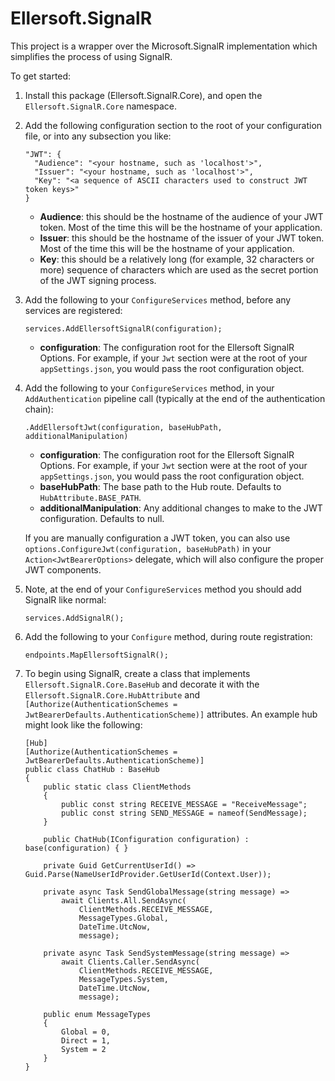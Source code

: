 # Ellersoft.SignalR

This project is a wrapper over the Microsoft.SignalR implementation which simplifies the process of using SignalR.

To get started:

1. Install this package (Ellersoft.SignalR.Core), and open the `Ellersoft.SignalR.Core` namespace.
   
2. Add the following configuration section to the root of your configuration file, or into any subsection you like:
   
       "JWT": {
         "Audience": "<your hostname, such as 'localhost'>",
         "Issuer": "<your hostname, such as 'localhost'>",
         "Key": "<a sequence of ASCII characters used to construct JWT token keys>"
       }
   
   - **Audience**: this should be the hostname of the audience of your JWT token. Most of the time this will be the hostname of your application.
   - **Issuer**: this should be the hostname of the issuer of your JWT token. Most of the time this will be the hostname of your application.
   - **Key**: this should be a relatively long (for example, 32 characters or more) sequence of characters which are used as the secret portion of the JWT signing process.
    
3. Add the following to your `ConfigureServices` method, before any services are registered:

       services.AddEllersoftSignalR(configuration);

   - **configuration**: The configuration root for the Ellersoft SignalR Options. For example, if your `Jwt` section were at the root of your `appSettings.json`, you would pass the root configuration object.
   
4. Add the following to your `ConfigureServices` method, in your `AddAuthentication` pipeline call (typically at the end of the authentication chain):

       .AddEllersoftJwt(configuration, baseHubPath, additionalManipulation)

   - **configuration**: The configuration root for the Ellersoft SignalR Options. For example, if your `Jwt` section were at the root of your `appSettings.json`, you would pass the root configuration object.
   - **baseHubPath**: The base path to the Hub route. Defaults to `HubAttribute.BASE_PATH`.
   - **additionalManipulation**: Any additional changes to make to the JWT configuration. Defaults to null.
    
   If you are manually configuration a JWT token, you can also use `options.ConfigureJwt(configuration, baseHubPath)` in your `Action<JwtBearerOptions>` delegate, which will also configure the proper JWT components.
    
5. Note, at the end of your `ConfigureServices` method you should add SignalR like normal:

       services.AddSignalR();

6. Add the following to your `Configure` method, during route registration:

       endpoints.MapEllersoftSignalR();
   
7. To begin using SignalR, create a class that implements `Ellersoft.SignalR.Core.BaseHub` and decorate it with the `Ellersoft.SignalR.Core.HubAttribute` and `[Authorize(AuthenticationSchemes = JwtBearerDefaults.AuthenticationScheme)]` attributes. An example hub might look like the following:
   
       [Hub]
       [Authorize(AuthenticationSchemes = JwtBearerDefaults.AuthenticationScheme)]
       public class ChatHub : BaseHub
       {
           public static class ClientMethods
           {
               public const string RECEIVE_MESSAGE = "ReceiveMessage";
               public const string SEND_MESSAGE = nameof(SendMessage);
           }

           public ChatHub(IConfiguration configuration) : base(configuration) { }

           private Guid GetCurrentUserId() => Guid.Parse(NameUserIdProvider.GetUserId(Context.User));

           private async Task SendGlobalMessage(string message) =>
               await Clients.All.SendAsync(
                   ClientMethods.RECEIVE_MESSAGE,
                   MessageTypes.Global,
                   DateTime.UtcNow,
                   message);

           private async Task SendSystemMessage(string message) =>
               await Clients.Caller.SendAsync(
                   ClientMethods.RECEIVE_MESSAGE,
                   MessageTypes.System,
                   DateTime.UtcNow,
                   message);

           public enum MessageTypes
           {
               Global = 0,
               Direct = 1,
               System = 2
           }
       }

